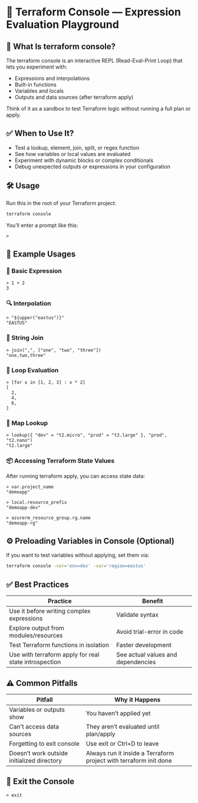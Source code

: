 # 🧮 Terraform Console — Expression Evaluation Playground

## 📌 What Is terraform console?
The terraform console is an interactive REPL (Read-Eval-Print Loop) that lets you experiment with:
- Expressions and interpolations
- Built-in functions
- Variables and locals
- Outputs and data sources (after terraform apply)

Think of it as a sandbox to test Terraform logic without running a full plan or apply.

## ✅ When to Use It?
- Test a lookup, element, join, split, or regex function
- See how variables or local values are evaluated
- Experiment with dynamic blocks or complex conditionals
- Debug unexpected outputs or expressions in your configuration

## 🛠️ Usage
Run this in the root of your Terraform project:
```bash
terraform console
```
You’ll enter a prompt like this:
```
>
```

## 🧪 Example Usages
### 🎯 Basic Expression
```hcl
> 1 + 2
3
```

### 🔍 Interpolation
```hcl
> "${upper("eastus")}"
"EASTUS"
```

### 🧵 String Join
```hcl
> join(",", ["one", "two", "three"])
"one,two,three"
```

### 🔁 Loop Evaluation
```hcl
> [for x in [1, 2, 3] : x * 2]
[
  2,
  4,
  6,
]
```

### 🔄 Map Lookup
```hcl
> lookup({ "dev" = "t2.micro", "prod" = "t2.large" }, "prod", "t2.nano")
"t2.large"
```

### 📦 Accessing Terraform State Values
After running terraform apply, you can access state data:
```hcl
> var.project_name
"demoapp"

> local.resource_prefix
"demoapp-dev"

> azurerm_resource_group.rg.name
"demoapp-rg"
```

## ⚙️ Preloading Variables in Console (Optional)
If you want to test variables without applying, set them via:
```bash
terraform console -var='env=dev' -var='region=eastus'
```

## ✅ Best Practices
| Practice                                 | Benefit                                 |
|------------------------------------------|-----------------------------------------|
| Use it before writing complex expressions| Validate syntax                         |
| Explore output from modules/resources    | Avoid trial-error in code               |
| Test Terraform functions in isolation    | Faster development                      |
| Use with terraform apply for real state introspection | See actual values and dependencies |

## ⚠️ Common Pitfalls
| Pitfall                                  | Why it Happens                          |
|------------------------------------------|-----------------------------------------|
| Variables or outputs show <unknown>      | You haven’t applied yet                 |
| Can't access data sources                | They aren’t evaluated until plan/apply  |
| Forgetting to exit console               | Use exit or Ctrl+D to leave             |
| Doesn’t work outside initialized directory| Always run it inside a Terraform project with terraform init done |

## 🚪 Exit the Console
```
> exit
```
